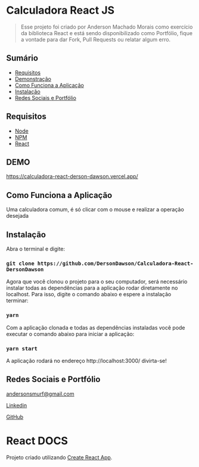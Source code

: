 # Calculadora React JS
> Esse projeto foi criado por Anderson Machado Morais como exercício da biblioteca React e está sendo disponibilizado como Portfólio, fique a vontade para dar Fork, Pull Requests ou relatar algum erro.

## Sumário

- [Requisitos](#Requisitos)	
- [Demonstração](#DEMO)
- [Como Funciona a Aplicação](#Como-Funciona-a-Aplicação)
- [Instalação](#Instalação)
- [Redes Sociais e Portfólio](#Redes-Sociais-e-Portfólio)


## Requisitos

+ [Node](https://nodejs.org/)
+ [NPM](https://www.npmjs.com/)
+ [React](https://reactjs.org/)

## DEMO

https://calculadora-react-derson-dawson.vercel.app/

## Como Funciona a Aplicação

Uma calculadora comum, é só clicar com o mouse e realizar a operação desejada

## Instalação

Abra o terminal e digite:

### `git clone https://github.com/DersonDawson/Calculadora-React-DersonDawson`

Agora que você clonou o projeto para o seu computador, será necessário instalar todas as dependências para a aplicação rodar diretamente no localhost. Para isso, digite o comando abaixo e espere a instalação terminar:

### `yarn`

Com a aplicação clonada e todas as dependências instaladas você pode executar o comando abaixo para iniciar a aplicação:

### `yarn start`

A aplicação rodará no endereço http://localhost:3000/ divirta-se!

## Redes Sociais e Portfólio

andersonsmurf@gmail.com

[Linkedin](https://www.linkedin.com/in/anderson-machado-morais-077b70b5/)


[GitHub](https://github.com/DersonDawson)

# React DOCS 

Projeto criado utilizando [Create React App](https://github.com/facebook/create-react-app).


